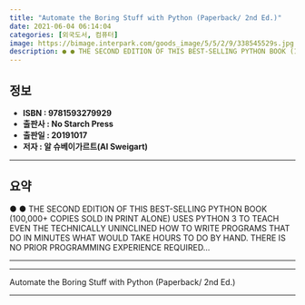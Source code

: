 ```yaml
---
title: "Automate the Boring Stuff with Python (Paperback/ 2nd Ed.)"
date: 2021-06-04 06:14:04
categories: [외국도서, 컴퓨터]
image: https://bimage.interpark.com/goods_image/5/5/2/9/338545529s.jpg
description: ● ● THE SECOND EDITION OF THIS BEST-SELLING PYTHON BOOK (100,000+ COPIES SOLD IN PRINT ALONE) USES PYTHON 3 TO TEACH EVEN THE TECHNICALLY UNINCLINED HOW TO WR
---
```


## **정보**

- **ISBN : 9781593279929**
- **출판사 : No Starch Press**
- **출판일 : 20191017**
- **저자 : 알 슈베이가르트(Al Sweigart)**

------



## **요약**

●  ●  THE SECOND EDITION OF THIS BEST-SELLING PYTHON BOOK (100,000+ COPIES SOLD IN PRINT ALONE) USES PYTHON 3 TO TEACH EVEN THE TECHNICALLY UNINCLINED HOW TO WRITE PROGRAMS THAT DO IN MINUTES WHAT WOULD TAKE HOURS TO DO BY HAND. THERE IS NO PRIOR PROGRAMMING EXPERIENCE REQUIRED... 

------



------


Automate the Boring Stuff with Python (Paperback/ 2nd Ed.) 

------


